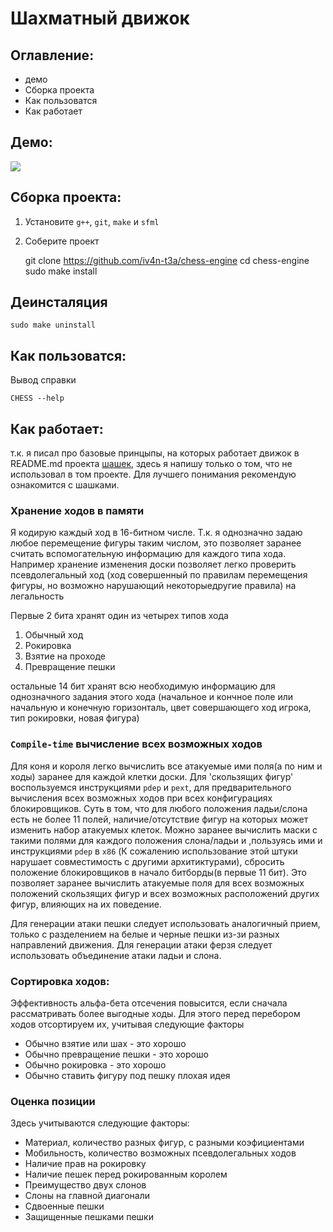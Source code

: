 # Шахматный движок

## Oглавление:

* демо
* Сборка проекта
* Как пользоватся
* Как работает

## Демо:
![](demo.gif)

## Сборка проекта:

1. Установите `g++`, `git`, `make` и `sfml`
2. Соберите проект

    git clone https://github.com/iv4n-t3a/chess-engine
    cd chess-engine
    sudo make install

## Деинсталяция

    sudo make uninstall

## Как пользоватся:

Вывод справки

	CHESS --help

## Как работает:

т.к. я писал про базовые принцыпы, на которых работает движок в README.md проекта [шашек](https://github.com/iv4n-t3a/checkers-engine),
здесь я напишу только о том, что не использовал в том проекте.
Для лучшего понимания рекомендую ознакомится с шашками.

### Хранение ходов в памяти

Я кодирую каждый ход в 16-битном числе.
Т.к. я однозначно задаю любое перемещение фигуры таким числом, это позволяет заранее считать вспомогательную информацию для каждого типа хода.
Например хранение изменения доски позволяет легко проверить псевдолегальный ход
(ход совершенный по правилам перемещения фигуры, но возможно нарушающий некоторыедругие правила)
на легальность

Первые 2 бита хранят один из четырех типов хода

1. Обычный ход
2. Рокировка
3. Взятие на проходе
4. Превращение пешки

остальные 14 бит хранят всю необходимую информацию для однозначного задания этого хода
(начальное и кончное поле или начальную и конечную горизонталь, цвет совершающего ход игрока, тип рокировки, новая фигура)

### `Compile-time` вычисление всех возможных ходов

Для коня и короля легко вычислить все атакуемые ими поля(а по ним и ходы) заранее для каждой клетки доски.
Для 'скользящих фигур' воспользуемся инструкциями `pdep` и `pext`, для предварительного вычисления
всех возможных ходов при всех конфигурациях блокировщиков.
Суть в том, что для любого положения ладьи/слона есть не более 11 полей,
наличие/отсутствие фигур на которых может изменить набор атакуемых клеток.
Можно заранее вычислить маски с такими полями для каждого положения слона/ладьи и ,пользуясь ими и инструкциями `pdep` в `x86`
(К сожалению использование этой штуки нарушает совместимость с другими архитиктурами),
сбросить положение блокировщиков в начало битборды(в первые 11 бит).
Это позволяет заранее вычислить атакуемые поля для всех возможных положений скользящих фигур и всех возможных расположений других фигур,
влияющих на их поведение.

Для генерации атаки пешки следует использовать аналогичный прием, только с разделением на белые и черные пешки из-зи разных направлений движения.
Для генерации атаки ферзя следует использовать объединение атаки ладьи и слона.

### Сортировка ходов:

Эффективность альфа-бета отсечения повысится, если сначала рассматривать более выгодные ходы.
Для этого перед перебором ходов отсортируем их, учитывая следующие факторы

* Обычно взятие или шах - это хорошо
* Обычно превращение пешки - это хорошо
* Обычно рокировка - это хорошо
* Обычно ставить фигуру под пешку плохая идея

### Оценка позиции

Здесь учитываются следующие факторы:

* Материал, количество разных фигур, с разными коэфициентами
* Мобильность, количество возможных псевдолегальных ходов
* Наличие прав на рокировку
* Наличие пешек перед рокированным королем
* Преимущество двух слонов
* Слоны на главной диагонали
* Сдвоенные пешки
* Защищенные пешками пешки

